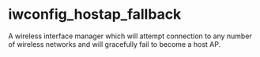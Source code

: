 iwconfig_hostap_fallback
========================

A wireless interface manager which will attempt connection to any number of wireless networks and will gracefully fail to become a host AP.
